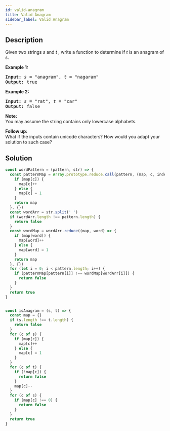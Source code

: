 ```yaml
---
id: valid-anagram
title: Valid Anagram
sidebar_label: Valid Anagram
---
```

## Description
<div class="description">
<p>Given two strings <em>s</em> and <em>t&nbsp;</em>, write a function to determine if <em>t</em> is an anagram of <em>s</em>.</p>

<p><b>Example 1:</b></p>

<pre>
<b>Input:</b> <em>s</em> = &quot;anagram&quot;, <em>t</em> = &quot;nagaram&quot;
<b>Output:</b> true
</pre>

<p><b>Example 2:</b></p>

<pre>
<b>Input:</b> <em>s</em> = &quot;rat&quot;, <em>t</em> = &quot;car&quot;
<b>Output: </b>false
</pre>

<p><strong>Note:</strong><br />
You may assume the string contains only lowercase alphabets.</p>

<p><strong>Follow up:</strong><br />
What if the inputs contain unicode characters? How would you adapt your solution to such case?</p>

</div>

## Solution
```javascript
const wordPattern = (pattern, str) => {
  const patternMap = Array.prototype.reduce.call(pattern, (map, c, index) => {
    if (map[c]) {
      map[c]++
    } else {
      map[c] = 1
    }
    return map
  }, {})
  const wordArr = str.split(' ')
  if (wordArr.length !== pattern.length) {
    return false
  }
  const wordMap = wordArr.reduce((map, word) => {
    if (map[word]) {
      map[word]++
    } else {
      map[word] = 1
    }
    return map
  }, {})
  for (let i = 0; i < pattern.length; i++) {
    if (patternMap[pattern[i]] !== wordMap[wordArr[i]]) {
      return false
    }
  }
  return true
}


const isAnagram = (s, t) => {
  const map = {}
  if (s.length !== t.length) {
    return false
  }
  for (c of s) {
    if (map[c]) {
      map[c]++
    } else {
      map[c] = 1
    }
  }
  for (c of t) {
    if (!map[c]) {
      return false
    }
    map[c]--
  }
  for (c of s) {
    if (map[c] !== 0) {
      return false
    }
  }
  return true
}

```